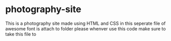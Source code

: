 # photography-site
This is a photography site made using HTML and CSS
in this seperate file of awesome font is attach to folder please whenver use this code make sure to take this file to
